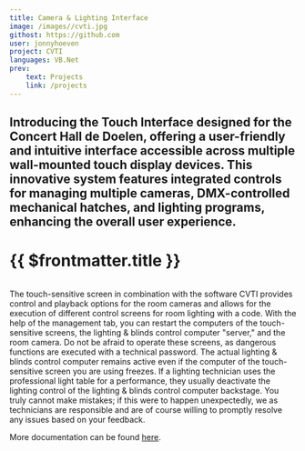 ```yaml
---
title: Camera & Lighting Interface
image: /images//cvti.jpg
githost: https://github.com
user: jonnyhoeven
project: CVTI
languages: VB.Net
prev:
    text: Projects
    link: /projects
---
```

Introducing the Touch Interface designed for the Concert Hall de Doelen, offering a user-friendly and intuitive
interface accessible across multiple wall-mounted touch display devices. This innovative system features integrated
controls for managing multiple cameras, DMX-controlled mechanical hatches, and lighting programs, enhancing the overall
user experience.
---

# {{ $frontmatter.title }}

<img :src="$frontmatter.image" class="articleImage">

The touch-sensitive screen in combination with the software CVTI provides control and playback options for the room
cameras and allows for the execution of different control screens for room lighting with a code. With the help of the
management tab, you can restart the computers of the touch-sensitive screens, the lighting & blinds control computer 
"server," and the room camera. Do not be afraid to operate these screens, as dangerous functions are executed with a
technical password. The actual lighting & blinds control computer remains active even if the computer of the
touch-sensitive screen you are using freezes. If a lighting technician uses the professional light table for a
performance, they usually deactivate the lighting control of the lighting & blinds control computer backstage. You truly
cannot make mistakes; if this were to happen unexpectedly, we as technicians are responsible and are of course willing
to promptly resolve any issues based on your feedback.

More documentation can be found [here](https://github.com/jonnyhoeven/CVTI/blob/master/doc/Documentatie%20CVTI.htm).
